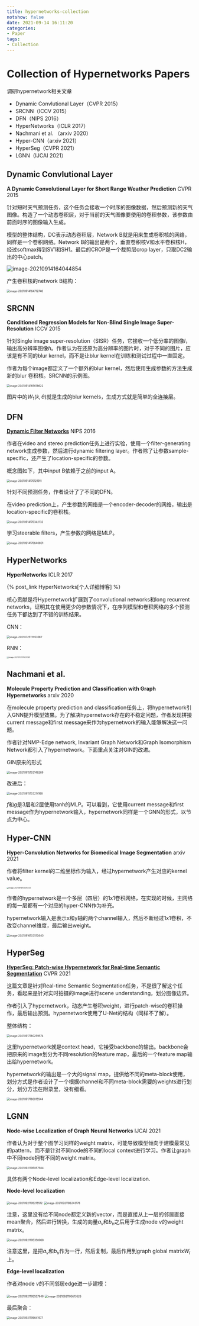 ```yaml
---
title: hypernetworks-collection
notshow: false
date: 2021-09-14 16:11:20
categories:
- Paper
tags:
- Collection
---
```


# Collection of Hypernetworks Papers

调研hypernetwork相关文章

- Dynamic Convlutional Layer（CVPR 2015）
- SRCNN（ICCV 2015）
- DFN（NIPS 2016）
- HyperNetworks（ICLR 2017）
- Nachmani et al. （arxiv 2020）
- Hyper-CNN（arxiv 2021）
- HyperSeg（CVPR 2021）
- LGNN（IJCAI 2021）

<!--more-->

## Dynamic Convlutional Layer

**A Dynamic Convolutional Layer for Short Range Weather Prediction** CVPR 2015

针对短时天气预测任务，这个任务会接收一个时序的图像数据，然后预测新的天气图像。构造了一个动态卷积层，对于当前的天气图像要使用的卷积参数，该参数由前面时序的图像输入生成。

模型的整体结构，DC表示动态卷积层，Network B就是用来生成卷积核的网络，同样是一个卷积网络。Network B的输出是两个，垂直卷积核V和水平卷积核H，经过softmax得到SV1和SH1。最后的CROP是一个裁剪层crop layer，只取DC2输出的中心patch。

<img src="https://lxy-blog-pics.oss-cn-beijing.aliyuncs.com/asssets/image-20210914164044854.png" alt="image-20210914164044854" />

产生卷积核的network B结构：

<img src="https://lxy-blog-pics.oss-cn-beijing.aliyuncs.com/asssets/image-20210914164712746.png" alt="image-20210914164712746" style="zoom:50%;" />

## SRCNN

**Conditioned Regression Models for Non-Blind Single Image Super-Resolution** ICCV 2015

针对Single image super-resolution（SISR）任务，它接收一个低分率的图像$l$，输出高分辨率图像$h$。作者认为在还原为高分辨率的图片时，对于不同的图片，应该是有不同的blur kernel，而不是让blur kernel在训练和测试过程中一直固定。

作者为每个image都定义了一个额外的blur kernel，然后使用生成参数的方法生成新的blur 卷积核。SRCNN的示例图。

<img src="https://lxy-blog-pics.oss-cn-beijing.aliyuncs.com/asssets/image-20210914165618622.png" alt="image-20210914165618622" style="zoom:50%;" />

图片中的$W_{1}(k,\theta)$就是生成的blur kernels，生成方式就是简单的全连接层。

## DFN

[**Dynamic Filter Networks**](https://github.com/dbbert/dfn) NIPS 2016

作者在video and stereo prediction任务上进行实验，使用一个ﬁlter-generating network生成参数，然后进行dynamic ﬁltering layer。作者除了让参数sample-specific，还产生了location-specific的参数。

概念图如下，其中input B依赖于之前的input A。

<img src="https://lxy-blog-pics.oss-cn-beijing.aliyuncs.com/asssets/image-20210914170121911.png" alt="image-20210914170121911" style="zoom:50%;" />

针对不同预测任务，作者设计了了不同的DFN。

在video prediction上，产生参数的网络是一个encoder-decoder的网络，输出是location-specific的卷积核。

<img src="https://lxy-blog-pics.oss-cn-beijing.aliyuncs.com/asssets/image-20210914170342132.png" alt="image-20210914170342132" style="zoom:50%;" />

学习steerable ﬁlters，产生参数的网络是MLP。

<img src="https://lxy-blog-pics.oss-cn-beijing.aliyuncs.com/asssets/image-20210914170640801.png" alt="image-20210914170640801" style="zoom:50%;" />

## HyperNetworks

**HyperNetworks** ICLR 2017

{% post_link HyperNetworks[个人详细博客] %}

核心贡献是将Hypernetwork扩展到了convolutional networks和long recurrent networks，证明其在使用更少的参数情况下，在序列模型和卷积网络的多个预测任务下都达到了不错的训练结果。

CNN：

<img src="https://lxy-blog-pics.oss-cn-beijing.aliyuncs.com/asssets/image-20210725111153567.png" alt="image-20210725111153567" style="zoom:50%;" />

RNN：

<img src="https://lxy-blog-pics.oss-cn-beijing.aliyuncs.com/asssets/image-20210725111631387.png" alt="image-20210725111631387" style="zoom: 33%;" />

## Nachmani et al.

**Molecule Property Prediction and Classiﬁcation with Graph Hypernetworks** arxiv 2020

在molecule property prediction and classiﬁcation任务上，将hypernetwork引入GNN提升模型效果。为了解决hypernetwork存在的不稳定问题，作者发现拼接current message和first message来作为hypernetwork的输入能够解决这一问题。

作者针对NMP-Edge network, Invariant Graph Network和Graph Isomorphism Network都引入了hypernetwork。下面重点关注对GIN的改进。

GIN原来的形式

<img src="https://lxy-blog-pics.oss-cn-beijing.aliyuncs.com/asssets/image-20210915103148269.png" alt="image-20210915103148269" style="zoom:50%;" />

改进后：

<img src="https://lxy-blog-pics.oss-cn-beijing.aliyuncs.com/asssets/image-20210915103214168.png" alt="image-20210915103214168" style="zoom:50%;" />

$f$和$g$是3层和2层使用tanh的MLP。可以看到，它使用current message和first message作为hypernetwork输入，hypernetwork同样是一个GNN的形式，以节点为中心。

## Hyper-CNN

**Hyper-Convolution Networks for Biomedical Image Segmentation** arxiv 2021

作者将filter kernel的二维坐标作为输入，经过hypernetwork产生对应的kernel value。

<img src="https://lxy-blog-pics.oss-cn-beijing.aliyuncs.com/asssets/image-20210916103216333.png" alt="image-20210916103216333" style="zoom: 33%;" />

作者的hypernetwork是一个多层（四层）的1x1卷积网络，在实现的时候，主网络的每一层都有一个对应的hyper-CNN作为补充。

hypernetwork输入是表示x和y轴的两个channel输入，然后不断经过1x1卷积，不改变channel维度，最后输出weight。

<img src="https://lxy-blog-pics.oss-cn-beijing.aliyuncs.com/asssets/image-20210916103510440.png" alt="image-20210916103510440" style="zoom:50%;" />

## HyperSeg

[**HyperSeg: Patch-wise Hypernetwork for Real-time Semantic Segmentation**](https://nirkin.com/hyperseg) CVPR 2021

这篇文章是针对Real-time Semantic Segmentation任务，不是很了解这个任务，看起来是针对实时拍摄的image进行scene understanding，划分图像边界。

作者引入了hypernetwork，动态产生卷积weight，进行patch-wise的卷积操作，最后输出预测。hypernetwork使用了U-Net的结构（同样不了解）。

整体结构：

<img src="https://lxy-blog-pics.oss-cn-beijing.aliyuncs.com/asssets/image-20210917180259574.png" alt="image-20210917180259574" style="zoom:50%;" />

这里hypernetwork就是context head，它接受backbone的输出。backbone会把原来的image划分为不同resolution的feature map，最后的一个feature map输出给hypernetwork。

hypernetwork的输出是一个大的signal map，提供给不同的meta-block使用，划分方式是作者设计了一个根据channel和不同meta-block需要的weights进行划分，划分方法在附录里，没有细看。

<img src="https://lxy-blog-pics.oss-cn-beijing.aliyuncs.com/asssets/image-20210917180815544.png" alt="image-20210917180815544" style="zoom:50%;" />

## LGNN

**Node-wise Localization of Graph Neural Networks** IJCAI 2021

作者认为对于整个图学习同样的weight matrix，可能导致模型倾向于建模最常见的pattern，而不是针对不同node的不同的local context进行学习。作者让graph中不同node拥有不同的weight matrix。

<img src="https://lxy-blog-pics.oss-cn-beijing.aliyuncs.com/asssets/image-20210921195057584.png" alt="image-20210921195057584" style="zoom:50%;" />

具体有两个Node-level localization和Edge-level localization.

**Node-level localization**

<img src="https://lxy-blog-pics.oss-cn-beijing.aliyuncs.com/asssets/image-20210921195215512.png" alt="image-20210921195215512" style="zoom:50%;" />

<img src="https://lxy-blog-pics.oss-cn-beijing.aliyuncs.com/asssets/image-20210921195243176.png" alt="image-20210921195243176" style="zoom:50%;" />

注意，这里没有给不同node都定义新的vector，而是直接从上一层的邻居直接mean聚合，然后进行转换，生成的向量$a_v$和$b_v$之后用于生成node $v$的weight matrix。

<img src="https://lxy-blog-pics.oss-cn-beijing.aliyuncs.com/asssets/image-20210921195358969.png" alt="image-20210921195358969" style="zoom:50%;" />

注意这里，是把$a_v$和$b_v$作为一行，然后复制，最后作用到graph global matrix$W_l$上。

**Edge-level localization**

作者对node $v$的不同邻居edge进一步建模：

<img src="https://lxy-blog-pics.oss-cn-beijing.aliyuncs.com/asssets/image-20210921195557949.png" alt="image-20210921195557949" style="zoom:50%;" />

<img src="https://lxy-blog-pics.oss-cn-beijing.aliyuncs.com/asssets/image-20210921195613526.png" alt="image-20210921195613526" style="zoom:50%;" />

最后聚合：

<img src="https://lxy-blog-pics.oss-cn-beijing.aliyuncs.com/asssets/image-20210921195641977.png" alt="image-20210921195641977" style="zoom:50%;" />

